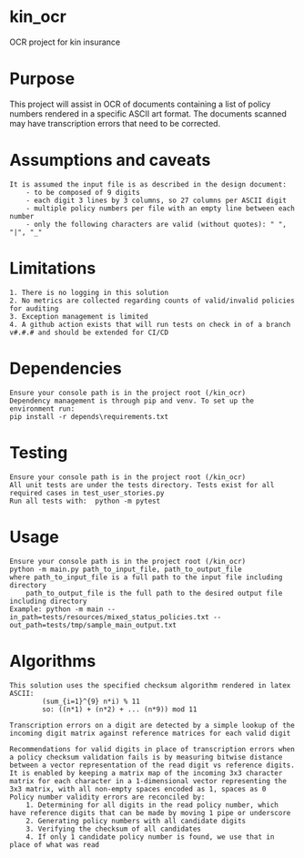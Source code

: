 # kin_ocr
OCR project for kin insurance

# Purpose
This project will assist in OCR of documents containing a list of policy numbers rendered in a specific ASCII art format. The documents scanned may have transcription errors that need to be corrected.

# Assumptions and caveats
    It is assumed the input file is as described in the design document:
        - to be composed of 9 digits
        - each digit 3 lines by 3 columns, so 27 columns per ASCII digit
        - multiple policy numbers per file with an empty line between each number
        - only the following characters are valid (without quotes): " ", "|", "_"

# Limitations
    1. There is no logging in this solution
    2. No metrics are collected regarding counts of valid/invalid policies for auditing
    3. Exception management is limited
    4. A github action exists that will run tests on check in of a branch v#.#.# and should be extended for CI/CD

# Dependencies
    Ensure your console path is in the project root (/kin_ocr)
    Dependency management is through pip and venv. To set up the environment run:
    pip install -r depends\requirements.txt

# Testing
    Ensure your console path is in the project root (/kin_ocr)
    All unit tests are under the tests directory. Tests exist for all required cases in test_user_stories.py
    Run all tests with:  python -m pytest

# Usage
    Ensure your console path is in the project root (/kin_ocr)
    python -m main.py path_to_input_file, path_to_output_file
    where path_to_input_file is a full path to the input file including directory
        path_to_output_file is the full path to the desired output file including directory
    Example: python -m main --in_path=tests/resources/mixed_status_policies.txt --out_path=tests/tmp/sample_main_output.txt

# Algorithms
    This solution uses the specified checksum algorithm rendered in latex ASCII:
            (sum_{i=1}^{9} n*i) % 11
            so: ((n*1) + (n*2) + ... (n*9)) mod 11

    Transcription errors on a digit are detected by a simple lookup of the incoming digit matrix against reference matrices for each valid digit

    Recommendations for valid digits in place of transcription errors when a policy checksum validation fails is by measuring bitwise distance between a vector representation of the read digit vs reference digits.
    It is enabled by keeping a matrix map of the incoming 3x3 character matrix for each character in a 1-dimensional vector representing the 3x3 matrix, with all non-empty spaces encoded as 1, spaces as 0
    Policy number validity errors are reconciled by:
        1. Determining for all digits in the read policy number, which have reference digits that can be made by moving 1 pipe or underscore
        2. Generating policy numbers with all candidate digits
        3. Verifying the checksum of all candidates
        4. If only 1 candidate policy number is found, we use that in place of what was read

